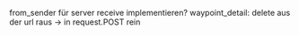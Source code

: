 from_sender für server receive implementieren?
waypoint_detail: delete aus der url raus -> in request.POST rein
